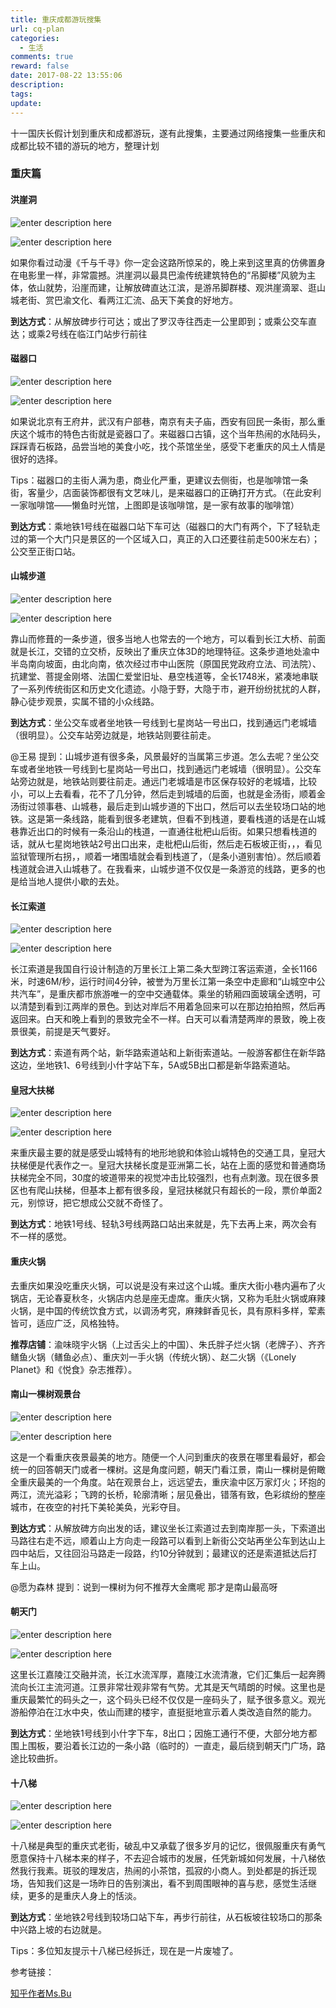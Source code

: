 ```yaml
---
title: 重庆成都游玩搜集
url: cq-plan
categories:
  - 生活
comments: true
reward: false
date: 2017-08-22 13:55:06
description:
tags:
update:
---
```



十一国庆长假计划到重庆和成都游玩，遂有此搜集，主要通过网络搜集一些重庆和成都比较不错的游玩的地方，整理计划

<!--more-->

### 重庆篇

#### 洪崖洞

![enter description here][1]

![enter description here][2]

如果你看过动漫《千与千寻》你一定会这路所惊呆的，晚上来到这里真的仿佛置身在电影里一样，非常震撼。洪崖洞以最具巴渝传统建筑特色的“吊脚楼”风貌为主体，依山就势，沿崖而建，让解放碑直达江滨，是游吊脚群楼、观洪崖滴翠、逛山城老街、赏巴渝文化、看两江汇流、品天下美食的好地方。

**到达方式**：从解放碑步行可达；或出了罗汉寺往西走一公里即到；或乘公交车直达；或乘2号线在临江门站步行前往


#### 磁器口

![enter description here][3]

![enter description here][4]

如果说北京有王府井，武汉有户部巷，南京有夫子庙，西安有回民一条街，那么重庆这个城市的特色古街就是瓷器口了。来磁器口古镇，这个当年热闹的水陆码头，踩踩青石板路，品尝当地的美食小吃，找个茶馆坐坐，感受下老重庆的风土人情是很好的选择。

Tips：磁器口的主街人满为患，商业化严重，更建议去侧街，也是咖啡馆一条街，客量少，店面装饰都很有文艺味儿，是来磁器口的正确打开方式。（在此安利一家咖啡馆——懒鱼时光馆，上图即是该咖啡馆，是一家有故事的咖啡馆）

**到达方式**：乘地铁1号线在磁器口站下车可达（磁器口的大门有两个，下了轻轨走过的第一个大门只是景区的一个区域入口，真正的入口还要往前走500米左右）；公交至正街口站。

#### 山城步道

![enter description here][5]

![enter description here][6]

靠山而修葺的一条步道，很多当地人也常去的一个地方，可以看到长江大桥、前面就是长江，交错的立交桥，反映出了重庆立体3D的地理特征。这条步道地处渝中半岛南向坡面，由北向南，依次经过市中山医院（原国民党政府立法、司法院）、抗建堂、菩提金刚塔、法国仁爱堂旧址、悬空栈道等，全长1748米，紧凑地串联了一系列传统街区和历史文化遗迹。小隐于野，大隐于市，避开纷纷扰扰的人群，静心徒步观景，实属不错的小众线路。

**到达方式**：坐公交车或者坐地铁一号线到七星岗站一号出口，找到通远门老城墙（很明显）。公交车站旁边就是，地铁站则要往前走。

@王易 提到：山城步道有很多条，风景最好的当属第三步道。怎么去呢？坐公交车或者坐地铁一号线到七星岗站一号出口，找到通远门老城墙（很明显）。公交车站旁边就是，地铁站则要往前走。通远门老城墙是市区保存较好的老城墙，比较小，可以上去看看，花不了几分钟，然后走到城墙的后面，也就是金汤街，顺着金汤街过领事巷、山城巷，最后走到山城步道的下出口，然后可以去坐较场口站的地铁。这是第一条线路，能看到很多老建筑，但看不到栈道，要看栈道的话是在山城巷靠近出口的时候有一条沿山的栈道，一直通往枇杷山后街。如果只想看栈道的话，就从七星岗地铁站2号出口出来，走枇杷山后街，然后走石板坡正街，，，看见监狱管理所右拐，，顺着一堵围墙就会看到栈道了，（是条小道别害怕）。然后顺着栈道就会进入山城巷了。在我看来，山城步道不仅仅是一条游览的线路，更多的也是给当地人提供小歇的去处。

#### 长江索道

![enter description here][7]

![enter description here][8]

长江索道是我国自行设计制造的万里长江上第二条大型跨江客运索道，全长1166米，时速6M/秒，运行时间4分钟，被誉为万里长江第一条空中走廊和“山城空中公共汽车”，是重庆都市旅游唯一的空中交通载体。乘坐的轿厢四面玻璃全透明，可以清楚到看到江两岸的景色。到达对岸后不用着急回来可以在那边拍拍照，然后再返回来。白天和晚上看到的景致完全不一样。白天可以看清楚两岸的景致，晚上夜景很美，前提是天气要好。

**到达方式**：索道有两个站，新华路索道站和上新街索道站。一般游客都住在新华路这边，坐地铁1、6号线到小什字站下车，5A或5B出口都是新华路索道站。

#### 皇冠大扶梯

![enter description here][9]

![enter description here][10]

来重庆最主要的就是感受山城特有的地形地貌和体验山城特色的交通工具，皇冠大扶梯便是代表作之一。皇冠大扶梯长度是亚洲第二长，站在上面的感觉和普通商场扶梯完全不同，30度的坡道带来的视觉冲击比较强烈，也有点刺激。现在很多景区也有爬山扶梯，但基本上都有很多段，皇冠扶梯就只有超长的一段，票价单面2元，别惊讶，把它想成公交就不奇怪了。

**到达方式**：地铁1号线、轻轨3号线两路口站出来就是，先下去再上来，两次会有不一样的感觉。

#### 重庆火锅

去重庆如果没吃重庆火锅，可以说是没有来过这个山城。重庆大街小巷内遍布了火锅店，无论春夏秋冬，火锅店内总是座无虚席。重庆火锅，又称为毛肚火锅或麻辣火锅，是中国的传统饮食方式，以调汤考究，麻辣鲜香见长，具有原料多样，荤素皆可，适应广泛，风格独特。

**推荐店铺**：渝味晓宇火锅（上过舌尖上的中国）、朱氏胖子烂火锅（老牌子）、齐齐鳝鱼火锅（鳝鱼必点）、重庆刘一手火锅（传统火锅）、赵二火锅（《Lonely Planet》和《悦食》杂志推荐）。

#### 南山一棵树观景台

![enter description here][11]

![enter description here][12]

这是一个看重庆夜景最美的地方。随便一个人问到重庆的夜景在哪里看最好，都会统一的回答朝天门或者一棵树。这是角度问题，朝天门看江景，南山一棵树是俯瞰全重庆最美的一个角度。站在观景台上，远远望去，重庆渝中区万家灯火；环抱的两江，流光溢彩；飞跨的长桥，轮廓清晰；层见叠出，错落有致，色彩缤纷的整座城市，在夜空的衬托下美轮美奂，光彩夺目。

**到达方式**：从解放碑方向出发的话，建议坐长江索道过去到南岸那一头，下索道出马路往右走不远，顺着山上方向走一段路可以看到上新街公交站再坐公车到达山上四中站后，又往回沿马路走一段路，约10分钟就到；最建议的还是索道抵达后打车上山。

@愿为森林 提到：说到一棵树为何不推荐大金鹰呢 那才是南山最高呀


#### 朝天门

![enter description here][13]

![enter description here][14]

这里长江嘉陵江交融并流，长江水流浑厚，嘉陵江水流清澈，它们汇集后一起奔腾流向长江主流河道。江景非常壮观非常有气势。尤其是天气晴朗的时候。这里也是重庆最繁忙的码头之一，这个码头已经不仅仅是一座码头了，赋予很多意义。观光游船停泊在江水中央，依山而建的楼宇，直挺挺地宣示着人类改造自然的能力。

**到达方式**：坐地铁1号线到小什字下车，8出口；因施工通行不便，大部分地方都围上围板，要沿着长江边的一条小路（临时的）一直走，最后绕到朝天门广场，路途比较曲折。

#### 十八梯

![enter description here][15]

![enter description here][16]

十八梯是典型的重庆式老街，破乱中又承载了很多岁月的记忆，很佩服重庆有勇气愿意保持十八梯本来的样子，不去迎合城市的发展，任凭新城如何发展，十八梯依然我行我素。斑驳的理发店，热闹的小茶馆，孤寂的小商人。到处都是的拆迁现场，告知我们这是一场昨日的告别演出，看不到周围眼神的喜与悲，感觉生活继续，更多的是重庆人身上的恬淡。

**到达方式**：坐地铁2号线到较场口站下车，再步行前往，从石板坡往较场口的那条中兴路上坡的右边就是。

Tips：多位知友提示十八梯已经拆迁，现在是一片废墟了。



参考链接：

[知乎作者Ms.Bu][17]


  [1]: ./images/1503381464594.jpg
  [2]: ./images/1503381473865.jpg
  [3]: ./images/1503381612937.jpg
  [4]: ./images/1503381618983.jpg
  [5]: ./images/1503381699199.jpg
  [6]: ./images/1503381707949.jpg
  [7]: ./images/1503381840607.jpg
  [8]: ./images/1503381846665.jpg
  [9]: ./images/1503381938496.jpg
  [10]: ./images/1503381944783.jpg
  [11]: ./images/1503382080134.jpg
  [12]: ./images/1503382087451.jpg
  [13]: ./images/1503382154955.jpg
  [14]: ./images/1503382160565.jpg
  [15]: ./images/1503382854689.jpg
  [16]: ./images/1503382863458.jpg
  [17]: https://www.zhihu.com/question/19960284/answer/101579601
